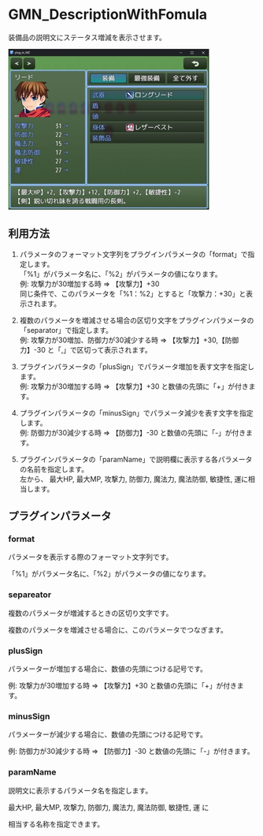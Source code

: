 # GMN_DescriptionWithFomula

装備品の説明文にステータス増減を表示させます。

![利用例1](./GMN_DescriptionWithFomula/example.1.jpg)

## 利用方法


1. パラメータのフォーマット文字列をプラグインパラメータの「format」で指定します。
<br>「%1」がパラメータ名に、「%2」がパラメータの値になります。
<br>例: 攻撃力が30増加する時 => 【攻撃力】+30
<br>同じ条件で、このパラメータを「%1：%2」とすると「攻撃力：+30」と表示されます。

2. 複数のパラメータを増減させる場合の区切り文字をプラグインパラメータの「separator」で指定します。
<br>例: 攻撃力が30増加、防御力が30減少する時 => 【攻撃力】+30,【防御力】-30 と「,」で区切って表示されます。

3. プラグインパラメータの「plusSign」でパラメータ増加を表す文字を指定します。
<br>例: 攻撃力が30増加する時 => 【攻撃力】+30 と数値の先頭に「+」が付きます。

4. プラグインパラメータの「minusSign」でパラメータ減少を表す文字を指定します。
<br>例: 防御力が30減少する時 => 【防御力】-30 と数値の先頭に「-」が付きます。

5. プラグインパラメータの「paramName」で説明欄に表示する各パラメータの名前を指定します。
<br>左から、 最大HP, 最大MP, 攻撃力, 防御力, 魔法力, 魔法防御, 敏捷性, 運に相当します。

## プラグインパラメータ

### format

パラメータを表示する際のフォーマット文字列です。

「%1」がパラメータ名に、「%2」がパラメータの値になります。

### separeator
複数のパラメータが増減するときの区切り文字です。

複数のパラメータを増減させる場合に、このパラメータでつなぎます。

### plusSign
パラメーターが増加する場合に、数値の先頭につける記号です。

例: 攻撃力が30増加する時 => 【攻撃力】+30 と数値の先頭に「+」が付きます。

### minusSign
パラメーターが減少する場合に、数値の先頭につける記号です。

例: 防御力が30減少する時 => 【防御力】-30 と数値の先頭に「-」が付きます。

### paramName
説明文に表示するパラメータ名を指定します。

最大HP, 最大MP, 攻撃力, 防御力, 魔法力, 魔法防御, 敏捷性, 運 に

相当する名称を指定できます。